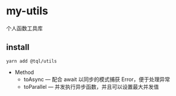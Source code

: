 # my-utils
个人函数工具库

## install
```
yarn add @tql/utils
```


- Method
  - toAsync &mdash; 配合 await 以同步的模式捕获 Error，便于处理异常
  - toParallel &mdash; 并发执行异步函数，并且可以设置最大并发值

